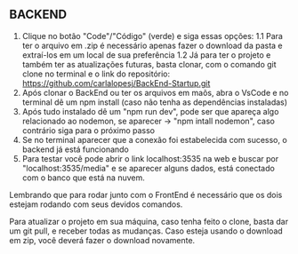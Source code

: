 ## BACKEND
1. Clique no botão "Code"/"Código" (verde) e siga essas opções: 
  1.1 Para ter o arquivo em .zip é necessário apenas fazer o download da pasta e extraí-los em um local de sua preferência 
  1.2 Já para ter o projeto e também ter as atualizações futuras, basta clonar, com o comando git clone no terminal e o link do repositório: https://github.com/carlalopesj/BackEnd-Startup.git
2. Após clonar o BackEnd ou ter os arquivos em maõs, abra o VsCode e no terminal dê um npm install (caso não tenha as dependências instaladas)
3. Após tudo instalado dê um "npm run dev", pode ser que apareça algo relacionado ao nodemon, se aparecer -> "npm intall nodemon", caso contrário siga para o próximo passo
4. Se no terminal aparecer que a conexão foi estabelecida com sucesso, o backend já está funcionando
5. Para testar você pode abrir o link localhost:3535 na web e buscar por "localhost:3535/media" e se aparecer alguns dados, está conectado com o banco que está na nuvem.

Lembrando que para rodar junto com o FrontEnd é necessário que os dois estejam rodando com seus devidos comandos.

Para atualizar o projeto em sua máquina, caso tenha feito o clone, basta dar um git pull, e receber todas as mudanças. Caso esteja usando o download em zip, você deverá fazer o download novamente.
